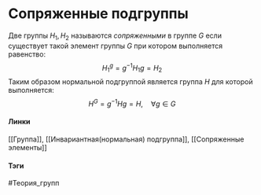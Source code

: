 # Сопряженные подгруппы
Две группы $H_1,H_2$ называются *сопряженными* в группе $G$ если существует такой элемент группы $G$ при котором выполняется равенство:
$$
H_1^{g}=g^{-1}H_1g=H_2
$$
Таким образом нормальной подгруппой является группа $H$ для которой выполняется:
$$
H^G=g^{-1}Hg=H,
\quad\forall g\in G
$$
#### Линки
[[Группа]],
[[Инвариантная(нормальная) подгруппа]],
[[Сопряженные элементы]]
#### Тэги 
 #Теория_групп 